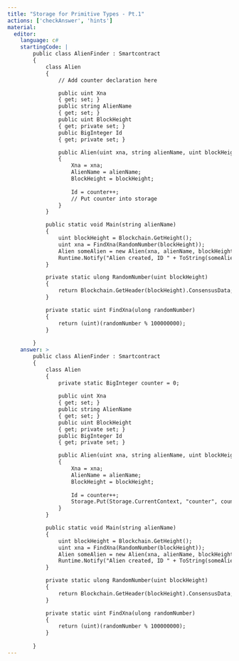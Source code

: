 ```yaml
---
title: "Storage for Primitive Types - Pt.1"
actions: ['checkAnswer', 'hints']
material: 
  editor:
    language: c#
    startingCode: |
        public class AlienFinder : Smartcontract
        {
            class Alien
            {                
                // Add counter declaration here

                public uint Xna
                { get; set; }
                public string AlienName
                { get; set; }
                public uint BlockHeight
                { get; private set; }
                public BigInteger Id 
                { get; private set; }

                public Alien(uint xna, string alienName, uint blockHeight) 
                {
                    Xna = xna; 
                    AlienName = alienName;
                    BlockHeight = blockHeight;
                    
                    Id = counter++; 
                    // Put counter into storage
                }
            }

            public static void Main(string alienName) 
            {
                uint blockHeight = Blockchain.GetHeight();
                uint xna = FindXna(RandomNumber(blockHeight));
                Alien someAlien = new Alien(xna, alienName, blockHeight);
                Runtime.Notify("Alien created, ID " + ToString(someAlien.Id));
            }

            private static ulong RandomNumber(uint blockHeight)
            {
                return Blockchain.GetHeader(blockHeight).ConsensusData; 
            }

            private static uint FindXna(ulong randomNumber)
            {
                return (uint)(randomNumber % 100000000);
            }
            
        }
    answer: > 
        public class AlienFinder : Smartcontract
        {
            class Alien
            {               
                private static BigInteger counter = 0; 
                
                public uint Xna
                { get; set; }
                public string AlienName
                { get; set; }
                public uint BlockHeight
                { get; private set; }
                public BigInteger Id 
                { get; private set; }

                public Alien(uint xna, string alienName, uint blockHeight) 
                {
                    Xna = xna; 
                    AlienName = alienName;
                    BlockHeight = blockHeight;
                    
                    Id = counter++; 
                    Storage.Put(Storage.CurrentContext, "counter", counter); 
                }
            }

            public static void Main(string alienName) 
            {
                uint blockHeight = Blockchain.GetHeight();
                uint xna = FindXna(RandomNumber(blockHeight));
                Alien someAlien = new Alien(xna, alienName, blockHeight);
                Runtime.Notify("Alien created, ID " + ToString(someAlien.Id));
            }

            private static ulong RandomNumber(uint blockHeight)
            {
                return Blockchain.GetHeader(blockHeight).ConsensusData; 
            }

            private static uint FindXna(ulong randomNumber)
            {
                return (uint)(randomNumber % 100000000);
            }
            
        }
---
```


### 
